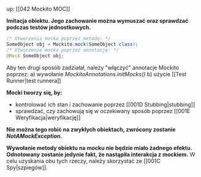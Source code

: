 up: [[042 Mockito MOC]]

**Imitacja obiektu. Jego zachowanie można wymuszać oraz sprawdzać podczas testów jednostkowych.**

```java
/* Utworzenia mocka poprzez metodę: */
SomeObject obj = Mockito.mock(SomeObject.class); 
/* Utworzenie mocka poprzez annotację: */
@Mock SomeObject obj;
```

Aby ten drugi sposób zadziałał, należy "włączyć" annotacje Mockito poprzez:
a) wywołanie _MockitoAnnotations.initMocks()_
b) użycie [[Test Runner|test runnera]]

**Mocki tworzy się, by:**
- kontrolować ich stan i zachowanie poprzez [[001D Stubbing|stubbing]] 
- sprawdzać, czy zachowują się w oczekiwany sposób poprzez [[001E Weryfikacja|weryfikację]]

**Nie można tego robić na zwykłych obiektach, zwrócony zostanie _NotAMockException_.**

**Wywołanie metody obiektu na mocku nie będzie miało żadnego efektu. Odnotowany zostanie jedynie fakt, że nastąpiła interakcja z mockiem.** W celu uzyskania obu tych rzeczy, należy skorzystać ze [[001C Spy|szpiegów]].